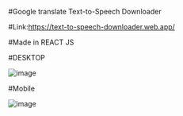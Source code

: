 #Google translate Text-to-Speech Downloader

#Link:https://text-to-speech-downloader.web.app/

#Made in REACT JS

#DESKTOP

![image](https://user-images.githubusercontent.com/86234350/233923243-57310768-4d06-438a-a37b-e4a5e4b37924.png)

#Mobile

![image](https://user-images.githubusercontent.com/86234350/233923523-443c2c26-ef05-4681-9070-cb4bcdde936f.png)




